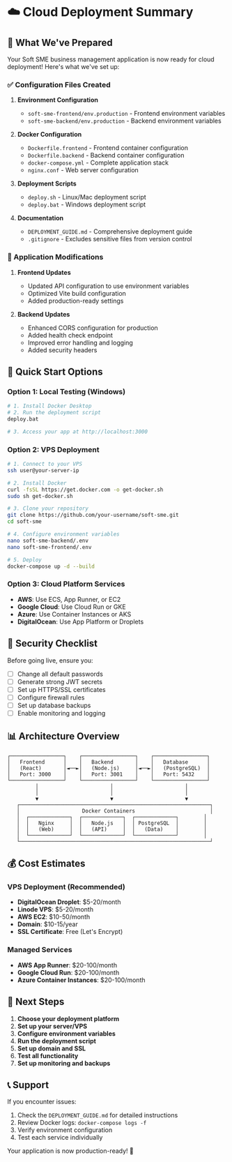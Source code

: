 # ☁️ Cloud Deployment Summary

## 🎯 What We've Prepared

Your Soft SME business management application is now ready for cloud deployment! Here's what we've set up:

### ✅ Configuration Files Created

1. **Environment Configuration**
   - `soft-sme-frontend/env.production` - Frontend environment variables
   - `soft-sme-backend/env.production` - Backend environment variables

2. **Docker Configuration**
   - `Dockerfile.frontend` - Frontend container configuration
   - `Dockerfile.backend` - Backend container configuration
   - `docker-compose.yml` - Complete application stack
   - `nginx.conf` - Web server configuration

3. **Deployment Scripts**
   - `deploy.sh` - Linux/Mac deployment script
   - `deploy.bat` - Windows deployment script

4. **Documentation**
   - `DEPLOYMENT_GUIDE.md` - Comprehensive deployment guide
   - `.gitignore` - Excludes sensitive files from version control

### 🔧 Application Modifications

1. **Frontend Updates**
   - Updated API configuration to use environment variables
   - Optimized Vite build configuration
   - Added production-ready settings

2. **Backend Updates**
   - Enhanced CORS configuration for production
   - Added health check endpoint
   - Improved error handling and logging
   - Added security headers

## 🚀 Quick Start Options

### Option 1: Local Testing (Windows)
```bash
# 1. Install Docker Desktop
# 2. Run the deployment script
deploy.bat

# 3. Access your app at http://localhost:3000
```

### Option 2: VPS Deployment
```bash
# 1. Connect to your VPS
ssh user@your-server-ip

# 2. Install Docker
curl -fsSL https://get.docker.com -o get-docker.sh
sudo sh get-docker.sh

# 3. Clone your repository
git clone https://github.com/your-username/soft-sme.git
cd soft-sme

# 4. Configure environment variables
nano soft-sme-backend/.env
nano soft-sme-frontend/.env

# 5. Deploy
docker-compose up -d --build
```

### Option 3: Cloud Platform Services
- **AWS**: Use ECS, App Runner, or EC2
- **Google Cloud**: Use Cloud Run or GKE
- **Azure**: Use Container Instances or AKS
- **DigitalOcean**: Use App Platform or Droplets

## 🔐 Security Checklist

Before going live, ensure you:

- [ ] Change all default passwords
- [ ] Generate strong JWT secrets
- [ ] Set up HTTPS/SSL certificates
- [ ] Configure firewall rules
- [ ] Set up database backups
- [ ] Enable monitoring and logging

## 📊 Architecture Overview

```
┌─────────────────┐    ┌─────────────────┐    ┌─────────────────┐
│   Frontend      │    │   Backend       │    │   Database      │
│   (React)       │◄──►│   (Node.js)     │◄──►│   (PostgreSQL)  │
│   Port: 3000    │    │   Port: 3001    │    │   Port: 5432    │
└─────────────────┘    └─────────────────┘    └─────────────────┘
         │                       │                       │
         │                       │                       │
         ▼                       ▼                       ▼
   ┌─────────────────────────────────────────────────────────────┐
   │                    Docker Containers                        │
   │  ┌─────────────┐  ┌─────────────┐  ┌─────────────┐        │
   │  │   Nginx     │  │   Node.js   │  │ PostgreSQL  │        │
   │  │   (Web)     │  │   (API)     │  │   (Data)    │        │
   │  └─────────────┘  └─────────────┘  └─────────────┘        │
   └─────────────────────────────────────────────────────────────┘
```

## 💰 Cost Estimates

### VPS Deployment (Recommended)
- **DigitalOcean Droplet**: $5-20/month
- **Linode VPS**: $5-20/month
- **AWS EC2**: $10-50/month
- **Domain**: $10-15/year
- **SSL Certificate**: Free (Let's Encrypt)

### Managed Services
- **AWS App Runner**: $20-100/month
- **Google Cloud Run**: $20-100/month
- **Azure Container Instances**: $20-100/month

## 🎯 Next Steps

1. **Choose your deployment platform**
2. **Set up your server/VPS**
3. **Configure environment variables**
4. **Run the deployment script**
5. **Set up domain and SSL**
6. **Test all functionality**
7. **Set up monitoring and backups**

## 📞 Support

If you encounter issues:
1. Check the `DEPLOYMENT_GUIDE.md` for detailed instructions
2. Review Docker logs: `docker-compose logs -f`
3. Verify environment configuration
4. Test each service individually

Your application is now production-ready! 🚀 